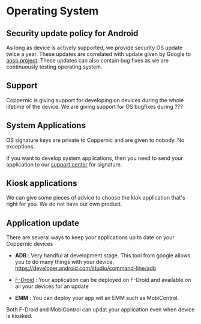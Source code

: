 Operating System
================

Security update policy for Android
---------------

As long as device is actively supported, we provide security OS update twice a year. These updates are correlated with update given by Google to [aosp project](https://source.android.com/).
These updates can also contain bug fixes as we are continuously testing operating system.

Support
-------

Coppernic is giving support for developing on devices during the whole lifetime of the device.
We are giving support for OS bugfixes during  ???

System Applications
-------------------

OS signature keys are private to Coppernic and are given to nobody. No exceptions.

If you want to develop system applications, then you need to send your application to our [support center](http://support.coppernic.fr) for signature.

Kiosk applications
------------------

We can give some pieces of advice to choose the kiok application that's right for you. We do not have our own product.

Application update
------------------

There are several ways to keep your applications up to date on your Coppernic devices

- **ADB** : Very handful at development stage. This tool from google allows you to do many things with your device. https://developer.android.com/studio/command-line/adb

- [F-Droid](fdroid.md) : Your application can be deployed on F-Droid and available on all your devices for an update

- **EMM** : You can deploy your app wit an EMM such as MobiControl.

Both F-Droid and MobiControl can updat your application even when device is kiosked.

 

